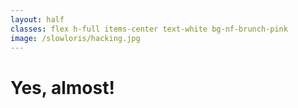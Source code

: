 ```yaml
---
layout: half
classes: flex h-full items-center text-white bg-nf-brunch-pink
image: /slowloris/hacking.jpg
---
```


<h1 class="big-title big-title__white">Yes, almost!</h1>
